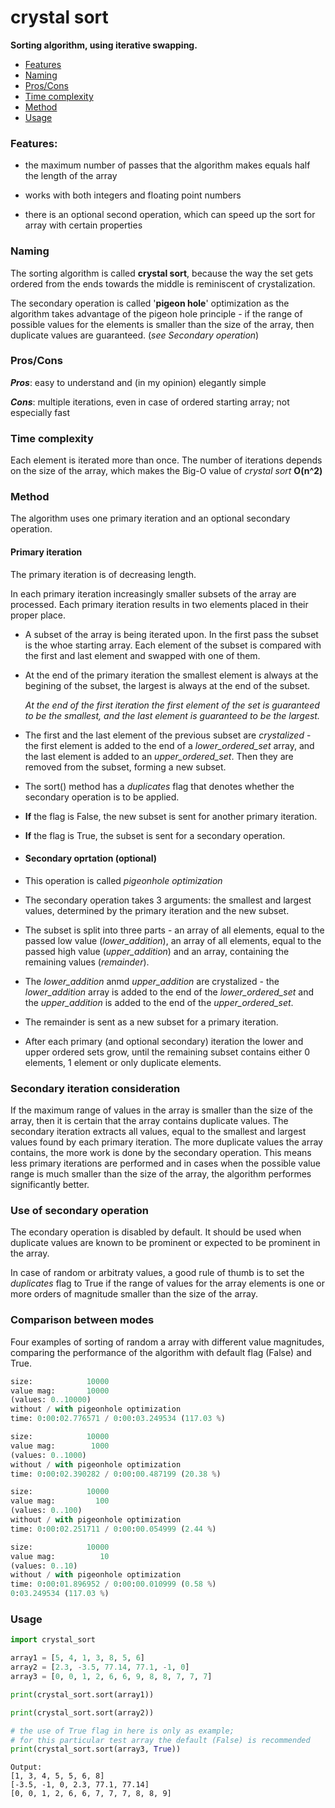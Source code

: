 # crystal sort

**Sorting algorithm, using iterative swapping.**

* [Features](#features)
* [Naming](#naming)
* [Pros/Cons](#proscons)
* [Time complexity](#complexity)
* [Method](#method)
* [Usage](#usage)

### Features:

* the maximum number of passes that the algorithm makes equals half the length of the array

* works with both integers and floating point numbers

* there is an optional second operation, which can speed up the sort for array with certain properties

### Naming

The sorting algorithm is called **crystal sort**, because the way the set gets ordered from the ends towards the middle is reminiscent of crystalization. 

The secondary operation is called '**pigeon hole**' optimization as the algorithm takes advantage of the pigeon hole principle - if the range of possible values for the elements is smaller than the size of the array, then duplicate values are guaranteed. (*see Secondary operation*)

### Pros/Cons

***Pros***: easy to understand and (in my opinion) elegantly simple

***Cons***: multiple iterations, even in case of ordered starting array; not especially fast

### Time complexity

Each element is iterated more than once. The number of iterations depends on the size of the array, which makes the Big-O value of *crystal sort*  **O(n^2)**

### Method

The algorithm uses one primary iteration and an optional secondary operation.

#### Primary iteration

The primary iteration is of decreasing length.

In each primary iteration increasingly smaller subsets of the array are processed. Each primary iteration results in two elements placed in their proper place.

* A subset of the array is being iterated upon. In the first pass the subset is the whoe starting array. Each element of the subset is compared with the first and last element and swapped with one of them.

* At the end of the primary iteration the smallest element is always at the begining of the subset, the largest is always at the end of the subset.
  
  *At the end of thе first iteration the first element of the set is guaranteed to be the smallest, and the last element is guaranteed to be the largest.*

* The first and the last element of the previous subset are *crystalized* - the first element is added to the end of a *lower_ordered_set* array, and the last element is added to an *upper_ordered_set*. Then they are removed from the subset, forming a new subset.

* The sort() method has a *duplicates* flag that denotes whether the secondary operation is to be applied.

* **If** the flag is False, the new subset is sent for another primary iteration.

* **If** the flag is True, the subset is sent for a secondary operation.

* #### Secondary oprtation (optional)

* This operation is called *pigeonhole optimization*

* The secondary operation takes 3 arguments: the smallest and largest values, determined by the primary iteration and the new subset.

* The subset is split into three parts - an array of all elements, equal to the passed low value (*lower_addition*), an array of all elements, equal to the passed high value (*upper_addition*) and an array, containing the remaining values (*remainder*).

* The *lower_addition* anmd *upper_addition* are crystalized - the *lower_addition* array is added to the end of the *lower_ordered_set* and the *upper_addition* is added to the end of the *upper_ordered_set*.

* The remainder is sent as a new subset for a primary iteration.

* After each primary (and optional secondary) iteration the lower and upper ordered sets grow, until the remaining subset contains either 0 elements, 1 element or only duplicate elements.

### Secondary iteration consideration

If the maximum range of values in the array is smaller than the size of the array, then it is certain that the array contains duplicate values. The secondary iteration extracts all values, equal to the smallest and largest values found by each primary iteration. The more duplicate values the array contains, the more work is done by the secondary operation. This means less primary iterations are performed and in cases when the possible value range is much smaller than the size of the array, the algorithm performes significantly better.

### Use of secondary operation

The econdary operation is disabled by default. It should be used when duplicate values are known to be prominent or expected to be prominent in the array.

In case of random or arbitraty values, a good rule of thumb is to set the *duplicates* flag to True if the range of values for the array elements is one or more orders of magnitude smaller than the size of the array.

### Comparison between modes

Four examples of sorting of random a array with different value magnitudes, comparing the performance of the algorithm with default flag (False) and True.

```python
size:            10000
value mag:       10000
(values: 0..10000)
without / with pigeonhole optimization 
time: 0:00:02.776571 / 0:00:03.249534 (117.03 %)

size:            10000
value mag:        1000
(values: 0..1000)
without / with pigeonhole optimization 
time: 0:00:02.390282 / 0:00:00.487199 (20.38 %)

size:            10000
value mag:         100
(values: 0..100)
without / with pigeonhole optimization 
time: 0:00:02.251711 / 0:00:00.054999 (2.44 %)

size:            10000
value mag:          10
(values: 0..10)
without / with pigeonhole optimization 
time: 0:00:01.896952 / 0:00:00.010999 (0.58 %)
0:03.249534 (117.03 %)
```

### Usage

```python
import crystal_sort

array1 = [5, 4, 1, 3, 8, 5, 6]
array2 = [2.3, -3.5, 77.14, 77.1, -1, 0]
array3 = [0, 0, 1, 2, 6, 6, 9, 8, 8, 7, 7, 7]

print(crystal_sort.sort(array1))

print(crystal_sort.sort(array2))

# the use of True flag in here is only as example;
# for this particular test array the default (False) is recommended
print(crystal_sort.sort(array3, True))
```

```
Output:
[1, 3, 4, 5, 5, 6, 8]
[-3.5, -1, 0, 2.3, 77.1, 77.14]
[0, 0, 1, 2, 6, 6, 7, 7, 7, 8, 8, 9]
```